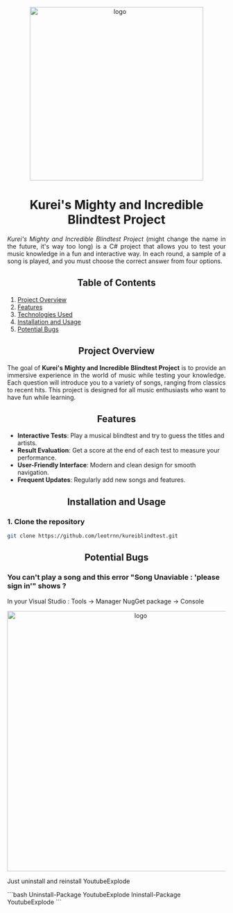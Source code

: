 <p align="center">
    <img src="https://github.com/user-attachments/assets/420e8260-a19c-4e91-a091-7b8aa4c59bd0" alt="logo" width="400">
</p>

<h1 align="center">Kurei's Mighty and Incredible Blindtest Project</h1>

<p align="justify"><em>Kurei's Mighty and Incredible Blindtest Project</em> (might change the name in the future, it's way too long) is a C# project that allows you to test your music knowledge in a fun and interactive way. In each round, a sample of a song is played, and you must choose the correct answer from four options.</p>

<h2 align="center">Table of Contents</h2>

1. [Project Overview](#project-overview)
2. [Features](#features)
3. [Technologies Used](#technologies-used)
4. [Installation and Usage](#installation-and-usage)
5. [Potential Bugs](#potential-bugs)

<h2 align="center">Project Overview</h2>

<p align="justify">The goal of <strong>Kurei's Mighty and Incredible Blindtest Project</strong> is to provide an immersive experience in the world of music while testing your knowledge. Each question will introduce you to a variety of songs, ranging from classics to recent hits. This project is designed for all music enthusiasts who want to have fun while learning.</p>

<h2 align="center">Features</h2>

- **Interactive Tests**: Play a musical blindtest and try to guess the titles and artists.
- **Result Evaluation**: Get a score at the end of each test to measure your performance.
- **User-Friendly Interface**: Modern and clean design for smooth navigation.
- **Frequent Updates**: Regularly add new songs and features.

<h2 align="center">Installation and Usage</h2>

<h3>1. Clone the repository</h3>

```bash
git clone https://github.com/leotrnn/kureiblindtest.git
```

<h2 align="center">Potential Bugs</h2>

<h3>You can't play a song and this error "Song Unaviable : 'please sign in'" shows ?</h3>
<p align="justify">In your Visual Studio : Tools -> Manager NugGet package -> Console</p>
<p align="center">
    <img src="https://github.com/user-attachments/assets/8ceee8fe-a7fd-45b4-b090-e420e0bd8657" alt="logo" width="600">
</p>
<p align="justify">Just uninstall and reinstall YoutubeExplode</p>
```bash
Uninstall-Package YoutubeExplode
Ininstall-Package YoutubeExplode
```
